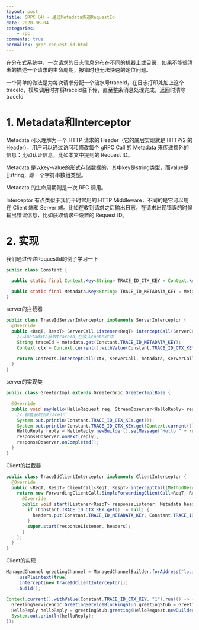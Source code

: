 ```yaml
---
layout: post
title: GRPC（4）- 通过Metadata传递RequestId
date: 2020-06-04
categories:
    - rpc
comments: true
permalink: grpc-request-id.html
---
```


在分布式系统中，一次请求的日志信息分布在不同的机器上或目录，如果不能很清晰的描述一个请求的生命周期，报错时也无法快速的定位问题。

一个简单的做法是为每次请求分配一个流水号traceId，在日志打印处加上这个traceId，模块调用时亦将traceId往下传，直至整条消息处理完成，返回时清除traceId

# 1. Metadata和Interceptor

Metadata 可以理解为一个 HTTP 请求的 Header（它的底层实现就是 HTTP/2 的 Header），用户可以通过访问和修改每个 gRPC Call 的 Metadata 来传递额外的信息：比如认证信息，比如本文中提到的 Request ID。

Metadata 是以key-value的形式存储数据的，其中key是string类型，而value是[]string，即一个字符串数组类型。

Metadata 的生命周期则是一次 RPC 调用。

Interceptor 有点类似于我们平时常用的 HTTP Middleware，不同的是它可以用在 Client 端和 Server 端。比如在收到请求之后输出日志，在请求出现错误的时候输出错误信息，比如获取请求中设置的 Request ID。

# 2. 实现
我们通过传递RequestId的例子学习一下

```java
public class Constant {

  public static final Context.Key<String> TRACE_ID_CTX_KEY = Context.key("traceId");

  public static final Metadata.Key<String> TRACE_ID_METADATA_KEY = Metadata.Key.of("traceId", ASCII_STRING_MARSHALLER);
}
```

server的拦截器

```java
public class TraceIdServerInterceptor implements ServerInterceptor {
  @Override
  public <ReqT, RespT> ServerCall.Listener<ReqT> interceptCall(ServerCall<ReqT, RespT> serverCall, Metadata metadata, ServerCallHandler<ReqT, RespT> serverCallHandler) {
    //从metadata获取traceId,在放入context中
    String traceId = metadata.get(Constant.TRACE_ID_METADATA_KEY);
    Context ctx = Context.current().withValue(Constant.TRACE_ID_CTX_KEY, traceId);

    return Contexts.interceptCall(ctx, serverCall, metadata, serverCallHandler);
  }
}
```

server的实现类

```java
public class GreeterImpl extends GreeterGrpc.GreeterImplBase {

  @Override
  public void sayHello(HelloRequest req, StreamObserver<HelloReply> responseObserver) {
    // 都能获取到traceId
    System.out.println(Constant.TRACE_ID_CTX_KEY.get());
    System.out.println(Constant.TRACE_ID_CTX_KEY.get(Context.current()));
    HelloReply reply = HelloReply.newBuilder().setMessage("Hello " + req.getName()).build();
    responseObserver.onNext(reply);
    responseObserver.onCompleted();
  }
}
```

Client的拦截器

```java
public class TraceIdClientInterceptor implements ClientInterceptor {
  @Override
  public <ReqT, RespT> ClientCall<ReqT, RespT> interceptCall(MethodDescriptor<ReqT, RespT> methodDescriptor, CallOptions callOptions, Channel channel) {
    return new ForwardingClientCall.SimpleForwardingClientCall<ReqT, RespT>(channel.newCall(methodDescriptor, callOptions)) {
      @Override
      public void start(Listener<RespT> responseListener, Metadata headers) {
        if (Constant.TRACE_ID_CTX_KEY.get() != null) {
          headers.put(Constant.TRACE_ID_METADATA_KEY, Constant.TRACE_ID_CTX_KEY.get());
        }
        super.start(responseListener, headers);
      }
    };
  }
}
```

Client的实现

```java
ManagedChannel greetingChannel = ManagedChannelBuilder.forAddress("localhost", 9099)
    .usePlaintext(true)
    .intercept(new TraceIdClientInterceptor())
    .build();
    
Context.current().withValue(Constant.TRACE_ID_CTX_KEY, "1").run(() -> {
  GreetingServiceGrpc.GreetingServiceBlockingStub greetingStub = GreetingServiceGrpc.newBlockingStub(greetingChannel).withCallCredentials(callCredential);
  HelloReply helloReply = greetingStub.greeting(HelloRequest.newBuilder().setName("Edgar").build());
  System.out.println(helloReply);
});
```
